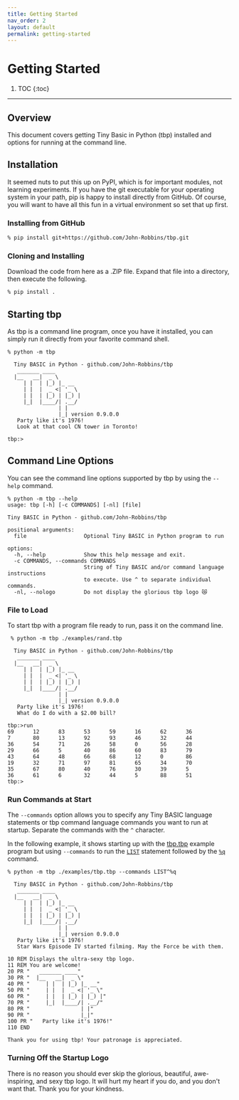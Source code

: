 ```yaml
---
title: Getting Started
nav_order: 2
layout: default
permalink: getting-started
---
```

<!-- markdownlint-disable-next-line -->
# Getting Started

1. TOC
{:toc}

---

## Overview

This document covers getting Tiny Basic in Python (tbp) installed and options for running at the command line.

## Installation

It seemed nuts to put this up on PyPI, which is for important modules, not learning experiments. If you have the git executable for your operating system in your path, pip is happy to install directly from GitHub. Of course, you will want to have all this fun in a virtual environment so set that up first.

### Installing from GitHub

```bash
% pip install git+https://github.com/John-Robbins/tbp.git
```

### Cloning and Installing

Download the code from here as a .ZIP file. Expand that file into a directory, then execute the following.

```bash
% pip install .
```

## Starting tbp

As tbp is a command line program, once you have it installed, you can simply run it directly from your favorite command shell.

```text
% python -m tbp

  Tiny BASIC in Python - github.com/John-Robbins/tbp
   _______ ____
  |__   __|  _ \
     | |  | |_) |_ __
     | |  |  _ <| '_ \
     | |  | |_) | |_) |
     |_|  |____/| .__/
                | |
                |_| version 0.9.0.0
   Party like it's 1976!
   Look at that cool CN tower in Toronto!

tbp:>
```

## Command Line Options

You can see the command line options supported by tbp by using the `--help` command.

```text
% python -m tbp --help
usage: tbp [-h] [-c COMMANDS] [-nl] [file]

Tiny BASIC in Python - github.com/John-Robbins/tbp

positional arguments:
  file                  Optional Tiny BASIC in Python program to run

options:
  -h, --help            Show this help message and exit.
  -c COMMANDS, --commands COMMANDS
                        String of Tiny BASIC and/or command language instructions
                        to execute. Use ^ to separate individual commands.
  -nl, --nologo         Do not display the glorious tbp logo 😿

```

### File to Load

To start tbp with a program file ready to run, pass it on the command line.

```text
 % python -m tbp ./examples/rand.tbp

  Tiny BASIC in Python - github.com/John-Robbins/tbp
   _______ ____
  |__   __|  _ \
     | |  | |_) |_ __
     | |  |  _ <| '_ \
     | |  | |_) | |_) |
     |_|  |____/| .__/
                | |
                |_| version 0.9.0.0
   Party like it's 1976!
   What do I do with a $2.00 bill?

tbp:>run
69      12      83      53      59      16      62      36
7       80      13      92      93      46      32      44
36      54      71      26      58      0       56      28
29      66      5       40      86      60      83      79
43      64      48      66      68      12      0       86
19      32      71      97      81      65      34      70
35      67      80      40      76      30      39      5
36      61      6       32      44      5       88      51
tbp:>
```

### Run Commands at Start

The `--commands` option allows you to specify any Tiny BASIC language statements or tbp command language commands you want to run at startup. Separate the commands with the `^` character.

In the following example, it shows starting up with the [tbp.tbp](https://github.com/John-Robbins/tbp/blob/main/examples/tbp.tbp) example program but using `--commands` to run the [`LIST`](tb-language#list---display-the-program-in-memory) statement followed by the [`%q`](tbp-command-language#quit-q) command.

```text
% python -m tbp ./examples/tbp.tbp --commands LIST^%q

  Tiny BASIC in Python - github.com/John-Robbins/tbp
   _______ ____
  |__   __|  _ \
     | |  | |_) |_ __
     | |  |  _ <| '_ \
     | |  | |_) | |_) |
     |_|  |____/| .__/
                | |
                |_| version 0.9.0.0
   Party like it's 1976!
   Star Wars Episode IV started filming. May the Force be with them.

10 REM Displays the ultra-sexy tbp logo.
11 REM You are welcome!
20 PR "   _______ ____"
30 PR "  |__   __|  _ \"
40 PR "     | |  | |_) |_ __"
50 PR "     | |  |  _ <| '_ \"
60 PR "     | |  | |_) | |_) |"
70 PR "     |_|  |____/| .__/"
80 PR "                | |"
90 PR "                |_|"
100 PR "   Party like it's 1976!"
110 END

Thank you for using tbp! Your patronage is appreciated.
```

### Turning Off the Startup Logo

There is no reason you should ever skip the glorious, beautiful, awe-inspiring, and sexy tbp logo. It will hurt my heart if you do, and you don't want that. Thank you for your kindness.
